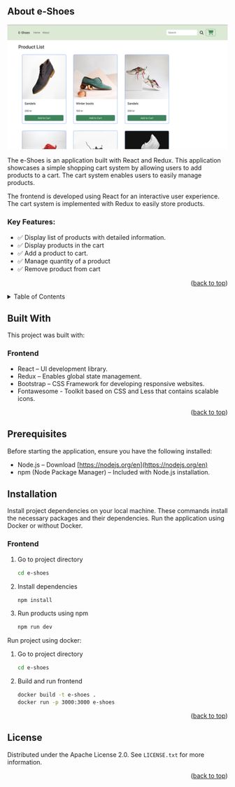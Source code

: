 
<a id="readme-top"></a>

<!-- ABOUT THE PROJECT -->
## About e-Shoes

[![Shopping Page](public/products_page.png)](public/products_page.png)

The e-Shoes is an application built with React and Redux. This application showcases a simple shopping cart system by allowing users to add products to a cart. The cart system enables users to easily manage products.

The frontend is developed using React for an interactive user experience.
The cart system is implemented with Redux to easily store products.

### Key Features:
- ✅ Display list of products with detailed information.
- ✅ Display products in the cart
- ✅ Add a product to cart.
- ✅ Manage quantity of a product
- ✅ Remove product from cart


<p align="right">(<a href="#readme-top">back to top</a>)</p>

<!-- TABLE OF CONTENTS -->
<details>
  <summary>Table of Contents</summary>
  <ol>
    <li>
      <a href="#about-the-project">About The Project</a>
      <ul>
        <li><a href="#built-with">Built With</a></li>
      </ul>
    </li>
    <li>
      <a href="#getting-started">Getting Started</a>
      <ul>
        <li><a href="#prerequisites">Prerequisites</a></li>
        <li><a href="#installation">Installation</a></li>
      </ul>
    </li>
    <li><a href="#license">License</a></li>

  </ol>
</details>

## Built With

This project was built with:

### Frontend
- React – UI development library.
- Redux – Enables global state management.
- Bootstrap – CSS Framework for developing responsive websites.
- Fontawesome - Toolkit based on CSS and Less that contains scalable icons.

<p align="right">(<a href="#readme-top">back to top</a>)</p>


## Prerequisites

Before starting the application, ensure you have the following installed:

* Node.js – Download [https://nodejs.org/en](https://nodejs.org/en)
* npm (Node Package Manager) – Included with Node.js installation.

## Installation
Install project dependencies on your local machine. These commands install the necessary packages and their dependencies. Run the application using Docker or without Docker.

### Frontend
1. Go to project directory
    ```sh
   cd e-shoes
   ```
2. Install dependencies
   ```sh
   npm install
   ```
3. Run products using npm
   ```sh
   npm run dev
   ```
Run project using docker:

1. Go to project directory
    ```sh
   cd e-shoes
   ```

2. Build and run frontend
   ```sh
   docker build -t e-shoes .
   docker run -p 3000:3000 e-shoes
   ```

<p align="right">(<a href="#readme-top">back to top</a>)</p>

<!-- LICENSE -->
## License

Distributed under the Apache License 2.0. See `LICENSE.txt` for more information.

<p align="right">(<a href="#readme-top">back to top</a>)</p>